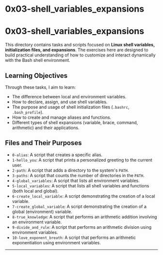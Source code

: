 # 0x03-shell_variables_expansions
# 0x03-shell_variables_expansions

This directory contains tasks and scripts focused on **Linux shell variables, initialization files, and expansions**. The exercises here are designed to build practical understanding of how to customize and interact dynamically with the Bash shell environment.

## Learning Objectives

Through these tasks, I aim to learn:
-   The difference between local and environment variables.
-   How to declare, assign, and use shell variables.
-   The purpose and usage of shell initialization files (`.bashrc`, `.bash_profile`).
-   How to create and manage aliases and functions.
-   Different types of shell expansions (variable, brace, command, arithmetic) and their applications.

## Files and Their Purposes

-   `0-alias`: A script that creates a specific alias.
-   `1-hello_you`: A script that prints a personalized greeting to the current user.
-   `2-path`: A script that adds a directory to the system's `PATH`.
-   `3-paths`: A script that counts the number of directories in the `PATH`.
-   `4-global_variables`: A script that lists all environment variables.
-   `5-local_variables`: A script that lists all shell variables and functions (both local and global).
-   `6-create_local_variable`: A script demonstrating the creation of a local variable.
-   `7-create_global_variable`: A script demonstrating the creation of a global (environment) variable.
-   `8-true_knowledge`: A script that performs an arithmetic addition involving an environment variable.
-   `9-divide_and_rule`: A script that performs an arithmetic division using environment variables.
-   `10-love_exponent_breath`: A script that performs an arithmetic exponentiation using environment variables.

---
